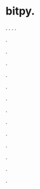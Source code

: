 # bitpy.
.
.
.
.












.






















































.
























.



























.

















































































.































































.































































































.















.


































































.
























































































.




.






.

















.
